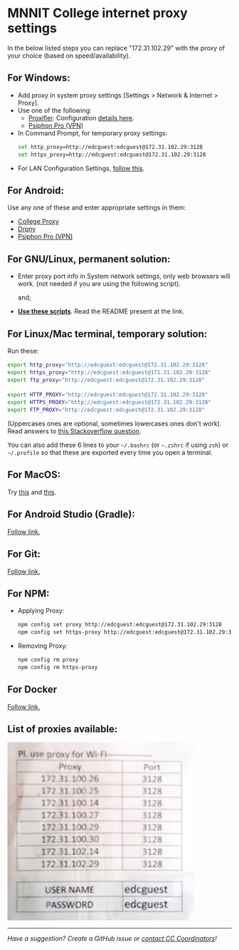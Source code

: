 # MNNIT College internet proxy settings

In the below listed steps you can replace "172.31.102.29" with the proxy of your choice (based on speed/availability).

## For Windows:

- Add proxy in system proxy settings [Settings > Network & Internet > Proxy].
- Use one of the following:
  - [Proxifier](https://www.proxifier.com/). Configuration [details here](proxifier).
  - [Psiphon Pro (VPN)](https://psiphon.ca/)
- In Command Prompt, for temporary proxy settings:
  ```bash
  set http_proxy=http://edcguest:edcguest@172.31.102.29:3128
  set https_proxy=http://edcguest:edcguest@172.31.102.29:3128
  ```
- For LAN Configuration Settings, [follow this](lan/README.md).

## For Android:

Use any one of these and enter appropriate settings in them:

- [College Proxy](https://play.google.com/store/apps/details?id=com.cell47.College_Proxy&hl=en_IN&gl=US)
- [Drony](https://play.google.com/store/apps/details?id=org.sandrob.drony&hl=en_IN&gl=US)
- [Psiphon Pro (VPN)](https://psiphon.ca/)

## For GNU/Linux, permanent solution:

- Enter proxy port info in System network settings, only web browsers will work. (not needed if you are using the following script).

  and;

- **[Use these scripts](linux-proxy)**. Read the README present at the link.

## For Linux/Mac terminal, temporary solution:

Run these:

```bash
export http_proxy="http://edcguest:edcguest@172.31.102.29:3128"
export https_proxy="http://edcguest:edcguest@172.31.102.29:3128"
export ftp_proxy="http://edcguest:edcguest@172.31.102.29:3128"

export HTTP_PROXY="http://edcguest:edcguest@172.31.102.29:3128"
export HTTPS_PROXY="http://edcguest:edcguest@172.31.102.29:3128"
export FTP_PROXY="http://edcguest:edcguest@172.31.102.29:3128"
```

(Uppercases ones are optional, sometimes lowercases ones don't work). Read answers to [this Stackoverflow question](https://unix.stackexchange.com/questions/212894/whats-the-right-format-for-the-http-proxy-environment-variable-caps-or-no-ca).

You can also add these 6 lines to your `~/.bashrc` (or `~.zshrc` if using `zsh`) or `~/.profile` so that these are exported every time you open a terminal.

## For MacOS:

Try [this](https://support.apple.com/en-in/guide/mac-help/mchlp2591/mac) and [this](https://support.apple.com/en-in/guide/safari/ibrw1053/mac).

## For Android Studio (Gradle):

[Follow link.](https://developer.android.com/studio/intro/studio-config?fbclid=IwAR0AfsH_nW9CUVs4knWtDnvTsdcvXEw4zCquF5AGGQLVxH7xfqomn5EqY0I#proxy)

## For Git:

[Follow link.](https://gist.github.com/evantoli/f8c23a37eb3558ab8765)

## For NPM:

- Applying Proxy:

  ```bash
  npm config set proxy http://edcguest:edcguest@172.31.102.29:3128
  npm config set https-proxy http://edcguest:edcguest@172.31.102.29:3128
  ```

- Removing Proxy:

  ```bash
  npm config rm proxy
  npm config rm https-proxy
  ```
## For Docker

[Follow link.](https://docs.docker.com/network/proxy/)

## List of proxies available:

<a href="Proxies-2022.jpg"><img src="Proxies-2022.jpg"  alt="List of proxies available" height="400"/></a>

<hr>

_Have a suggestion? Create a GitHub issue or [contact CC Coordinators](https://cc-mnnit.github.io/#current-representatives)!_
